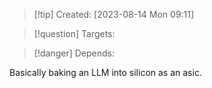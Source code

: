 
>[!tip] Created: [2023-08-14 Mon 09:11]

>[!question] Targets: 

>[!danger] Depends: 

Basically baking an LLM into silicon as an asic.